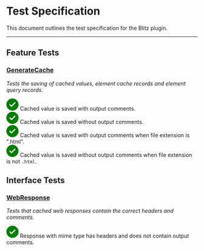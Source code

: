 # Test Specification

This document outlines the test specification for the Blitz plugin.

---

## Feature Tests

### [GenerateCache](pest/Feature/GenerateCacheTest.php)

_Tests the saving of cached values, element cache records and element query records._

![Pass](https://raw.githubusercontent.com/putyourlightson/craft-generate-test-spec/main/icons/pass.svg) Cached value is saved with output comments.  
![Pass](https://raw.githubusercontent.com/putyourlightson/craft-generate-test-spec/main/icons/pass.svg) Cached value is saved without output comments.  
![Pass](https://raw.githubusercontent.com/putyourlightson/craft-generate-test-spec/main/icons/pass.svg) Cached value is saved with output comments when file extension is ".html".  
![Pass](https://raw.githubusercontent.com/putyourlightson/craft-generate-test-spec/main/icons/pass.svg) Cached value is saved without output comments when file extension is not `.html`.  

## Interface Tests

### [WebResponse](pest/Interface/WebResponseTest.php)

_Tests that cached web responses contain the correct headers and comments._

![Pass](https://raw.githubusercontent.com/putyourlightson/craft-generate-test-spec/main/icons/pass.svg) Response with mime type has headers and does not contain output comments.  
